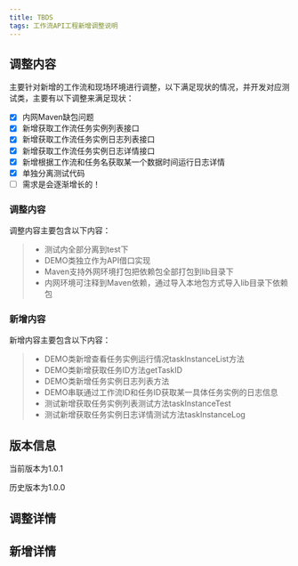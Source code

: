 ```yaml
---
title: TBDS
tags: 工作流API工程新增调整说明
---
```


## 调整内容

主要针对新增的工作流和现场环境进行调整，以下满足现状的情况，并开发对应测试类，主要有以下调整来满足现状：

- [x] 内网Maven缺包问题
- [x] 新增获取工作流任务实例列表接口
- [x] 新增获取工作流任务实例日志列表接口
- [x] 新增获取工作流任务实例日志详情接口
- [x] 新增根据工作流和任务名获取某一个数据时间运行日志详情
- [x] 单独分离测试代码
- [ ] 需求是会逐渐增长的！

### 调整内容

调整内容主要包含以下内容：

>- 测试内全部分离到test下
>- DEMO类独立作为API借口实现
>- Maven支持外网环境打包把依赖包全部打包到lib目录下
>- 内网环境可注释到Maven依赖，通过导入本地包方式导入lib目录下依赖包

### 新增内容

新增内容主要包含以下内容：

>- DEMO类新增查看任务实例运行情况taskInstanceList方法
>- DEMO类新增获取任务ID方法getTaskID
>- DEMO类新增任务实例日志列表方法
>- DEMO串联通过工作流ID和任务ID获取某一具体任务实例的日志信息
>- 测试新增获取任务实例列表测试方法taskInstanceTest
>- 测试新增获取任务实例日志详情测试方法taskInstanceLog

## 版本信息

当前版本为1.0.1

历史版本为1.0.0

## 调整详情

## 新增详情
